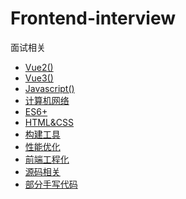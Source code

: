# Frontend-interview
面试相关

- [Vue2()](https://github.com/yihan12/Frontend-interview/blob/main/Vue2/README.md)
- [Vue3()](https://github.com/yihan12/Frontend-interview/blob/main/Vue3/README.md)
- [Javascript()](https://github.com/yihan12/Frontend-interview/blob/main/ES6/README.md)
- [计算机网络]()
- [ES6+]()
- [HTML&CSS]()
- [构建工具]()
- [性能优化]()
- [前端工程化]()
- [源码相关]()
- [部分手写代码]()
